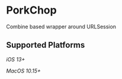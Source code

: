 # PorkChop
Combine based wrapper around URLSession

## Supported Platforms

*iOS 13+*

*MacOS 10.15+*
